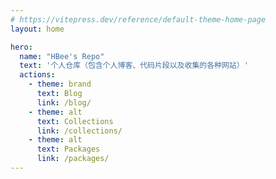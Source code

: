 ```yaml
---
# https://vitepress.dev/reference/default-theme-home-page
layout: home

hero:
  name: "HBee's Repo"
  text: '个人仓库（包含个人博客、代码片段以及收集的各种网站）'
  actions:
    - theme: brand
      text: Blog
      link: /blog/
    - theme: alt
      text: Collections
      link: /collections/
    - theme: alt
      text: Packages
      link: /packages/
---
```


